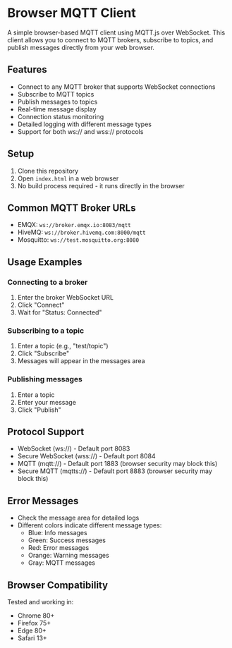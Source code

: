 # Browser MQTT Client

A simple browser-based MQTT client using MQTT.js over WebSocket. This client allows you to connect to MQTT brokers, subscribe to topics, and publish messages directly from your web browser.

## Features

- Connect to any MQTT broker that supports WebSocket connections
- Subscribe to MQTT topics
- Publish messages to topics
- Real-time message display
- Connection status monitoring
- Detailed logging with different message types
- Support for both ws:// and wss:// protocols

## Setup

1. Clone this repository
2. Open `index.html` in a web browser
3. No build process required - it runs directly in the browser

## Common MQTT Broker URLs

- EMQX: `ws://broker.emqx.io:8083/mqtt`
- HiveMQ: `ws://broker.hivemq.com:8000/mqtt`
- Mosquitto: `ws://test.mosquitto.org:8080`

## Usage Examples

### Connecting to a broker
1. Enter the broker WebSocket URL
2. Click "Connect"
3. Wait for "Status: Connected"

### Subscribing to a topic
1. Enter a topic (e.g., "test/topic")
2. Click "Subscribe"
3. Messages will appear in the messages area

### Publishing messages
1. Enter a topic
2. Enter your message
3. Click "Publish"

## Protocol Support

- WebSocket (ws://) - Default port 8083
- Secure WebSocket (wss://) - Default port 8084
- MQTT (mqtt://) - Default port 1883 (browser security may block this)
- Secure MQTT (mqtts://) - Default port 8883 (browser security may block this)

## Error Messages

- Check the message area for detailed logs
- Different colors indicate different message types:
  - Blue: Info messages
  - Green: Success messages
  - Red: Error messages
  - Orange: Warning messages
  - Gray: MQTT messages

## Browser Compatibility

Tested and working in:
- Chrome 80+
- Firefox 75+
- Edge 80+
- Safari 13+
